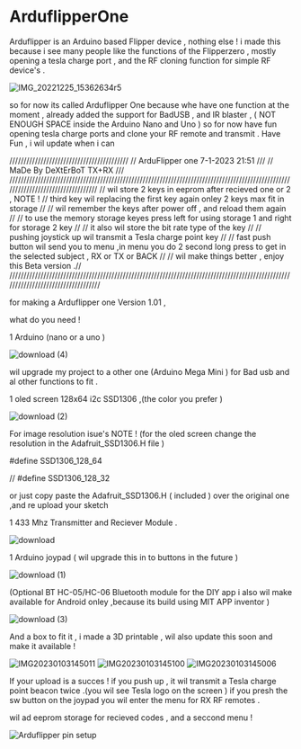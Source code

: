 # ArduflipperOne
Arduflipper is an Arduino based Flipper device , nothing else !
i made this because i see many people like the functions of the Flipperzero ,
mostly opening a tesla charge port , and the RF cloning function for simple RF device's .

![IMG_20221225_15362634r5](https://user-images.githubusercontent.com/20719445/210774538-07f84027-da5c-4b93-aead-fa06398cc496.jpg)

so for now its called Arduflipper One because whe have one function at the moment , 
already added the support for BadUSB , and IR blaster , ( NOT ENOUGH SPACE inside the Arduino Nano and Uno )
so for now have fun opening tesla charge ports and clone your RF remote and transmit .
Have Fun , i wil update when i can 

//////////////////////////////////////////
// ArduFlipper one 7-1-2023  21:51 ///
//       MaDe By DeXtErBoT  TX+RX      ///
//////////////////////////////////////////////////////////////////////////////////////////////////////////////////////////////////
// wil store 2 keys in eeprom after recieved one or 2 , NOTE !
// third key wil replacing the first key again onley 2 keys max fit in storage //
// wil remember the keys after power off , and reload them again //
// to use the memory storage keyes press left for using storage 1 and right for storage 2 key //
// it also wil store the bit rate type of the key //
// pushing joystick up wil transmit a Tesla charge point key //
// fast push button wil send you to menu ,in menu you do 2 second long press to get in the selected subject , RX or TX or BACK //
// wil make things better , enjoy this Beta version .// 
///////////////////////////////////////////////////////////////////////////////////////////////////////////////////////////////////

for making a Arduflipper one Version 1.01 ,

what do you need !

1 Arduino (nano or a uno ) 

![download (4)](https://user-images.githubusercontent.com/20719445/210767024-758f3b28-886a-4724-bd37-35992bebf89a.jpg)

wil upgrade my project to a other one (Arduino Mega Mini ) for Bad usb and al other functions to fit .

1 oled screen 128x64 i2c SSD1306 ,(the color you prefer )

![download (2)](https://user-images.githubusercontent.com/20719445/210766292-b1a1427d-084e-433c-b7e5-55eb19ebbd40.jpg)

For image resolution isue's 
NOTE ! (for the oled screen change the resolution in the Adafruit_SSD1306.H file )

   #define SSD1306_128_64   
   
//   #define SSD1306_128_32

or just copy paste the Adafruit_SSD1306.H ( included ) over the original one ,and re upload your sketch 


1 433 Mhz Transmitter and Reciever Module . 

![download](https://user-images.githubusercontent.com/20719445/210765297-00b1fe7e-c71d-4d87-af0a-19b12c4b3851.jpg)

1 Arduino joypad ( wil upgrade this in to buttons in the future )

![download (1)](https://user-images.githubusercontent.com/20719445/210766173-3ea37b9a-acb4-4f7b-8bef-a455aa8f3d12.jpg)

(Optional BT HC-05/HC-06 Bluetooth module for the DIY app i also wil make available for Android onley ,because its build using MIT APP inventor )

![download (3)](https://user-images.githubusercontent.com/20719445/210766449-b4e2159d-f46e-492d-b96a-377c3fd109bf.jpg)

And a box to fit it , i made a 3D printable , wil also update this soon and make it available !

![IMG20230103145011](https://user-images.githubusercontent.com/20719445/210771874-05d3b8c1-cf02-4feb-a99e-f5ced7c6b473.jpg)
![IMG20230103145100](https://user-images.githubusercontent.com/20719445/210772371-4cd14c2e-b175-4388-a8e2-bf5cbbd46beb.jpg)
![IMG20230103145006](https://user-images.githubusercontent.com/20719445/210772512-0f5f2d3b-8ad7-4d5a-8af6-e21a3cd9d274.jpg)


If your upload is a succes !
if you push up , it wil transmit a Tesla charge point beacon twice .(you wil see Tesla logo on the screen )
if you presh the sw button on the joypad you wil enter the menu for RX RF remotes .

wil ad eeprom storage for recieved codes , and a seccond menu !


![Arduflipper pin setup](https://user-images.githubusercontent.com/20719445/210862213-3f1c1e45-ea4c-42ae-8809-15828baefeb5.jpg)
